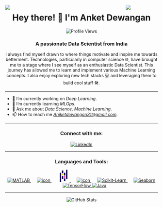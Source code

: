 <img align="left" src="https://user-images.githubusercontent.com/65187002/144930161-2f783401-8d27-4fdf-a2f7-cc0ba32f1f1f.gif" width="21%" style="display:inline;"><img align="right" src="https://user-images.githubusercontent.com/65187002/144930161-2f783401-8d27-4fdf-a2f7-cc0ba32f1f1f.gif" width="21%" style="display:inline;">

<h1 align="center">Hey there! 👋 I'm Anket Dewangan</h1>

<p align="center">
  <img src="https://komarev.com/ghpvc/?username=Ani7089&label=Profile%20views&color=0e75b6&style=flat" alt="Profile Views" />
</p>

<h3 align="center">A passionate Data Scientist from India</h3>

<p align="center">
  I always find myself drawn to where things motivate and inspire me towards betterment. Technologies, particularly in computer science 🌐, have brought me to a stage where I see myself as an enthusiastic Data Scientist. This journey has allowed me to learn and implement various Machine Learning concepts. I also enjoy exploring new tech stacks 💻 and leveraging them to build cool stuff 🛠.
</p>

---

- 🔭 I’m currently working on *Deep Learning*.
- 🌱 I’m currently learning *MLOps*.
- 💬 Ask me about *Data Science, Machine Learning*.
- 📫 How to reach me *Aniketdewangan31@gmail.com*.

---

<h3 align="center">Connect with me:</h3>
<p align="center">
  <a href = "https://www.linkedin.com/in/aniket-dewangan-8287161b0" target="_blank">
    <img align="center" src="https://raw.githubusercontent.com/rahuldkjain/github-profile-readme-generator/master/src/images/icons/Social/linked-in-alt.svg" alt="LinkedIn" height="30" width="40" />
  </a>
</p>

---

<h3 align="center">Languages and Tools:</h3>
<p align="center">
  <a href="https://www.mathworks.com/" target="_blank" rel="noreferrer">
    <img src="https://upload.wikimedia.org/wikipedia/commons/2/21/Matlab_Logo.png" alt="MATLAB" width="40" height="40" />
  </a>&nbsp;&nbsp;&nbsp;&nbsp;
  <a href="https://www.mysql.com/" target="_blank" rel="noreferrer">
    <img src="https://techstack-generator.vercel.app/mysql-icon.svg" alt="icon" width="40" height="40" />
  </a>&nbsp;&nbsp;&nbsp;&nbsp;
  <a href="https://pandas.pydata.org/" target="_blank" rel="noreferrer">
    <img src="https://raw.githubusercontent.com/devicons/devicon/2ae2a900d2f041da66e950e4d48052658d850630/icons/pandas/pandas-original.svg" alt="Pandas" width="40" height="40" />
  </a>&nbsp;&nbsp;&nbsp;&nbsp;
  <a href="https://www.python.org" target="_blank" rel="noreferrer">
    <img src="https://techstack-generator.vercel.app/python-icon.svg" alt="icon" width="40" height="40" />
  </a>&nbsp;&nbsp;&nbsp;&nbsp;
  <a href="https://scikit-learn.org/" target="_blank" rel="noreferrer">
    <img src="https://upload.wikimedia.org/wikipedia/commons/0/05/Scikit_learn_logo_small.svg" alt="Scikit-Learn" width="40" height="40" />
  </a>&nbsp;&nbsp;&nbsp;&nbsp;
  <a href="https://seaborn.pydata.org/" target="_blank" rel="noreferrer">
    <img src="https://seaborn.pydata.org/_images/logo-mark-lightbg.svg" alt="Seaborn" width="40" height="40" />
  </a>&nbsp;&nbsp;&nbsp;&nbsp;
  <a href="https://www.tensorflow.org" target="_blank" rel="noreferrer">
    <img src="https://www.vectorlogo.zone/logos/tensorflow/tensorflow-icon.svg" alt="TensorFlow" width="40" height="40" />
  </a>
  <a href="https://www.java.com/" target="_blank" rel="noreferrer">
      <img src="https://techstack-generator.vercel.app/java-icon.svg" alt="Java" width="40" height="40" />
  </a>
</p>

---

<p align="center">
  <img align="center" src="https://github-readme-stats.vercel.app/api?username=Ani7089&show_icons=true&locale=en" alt="GitHub Stats" />
</p>
